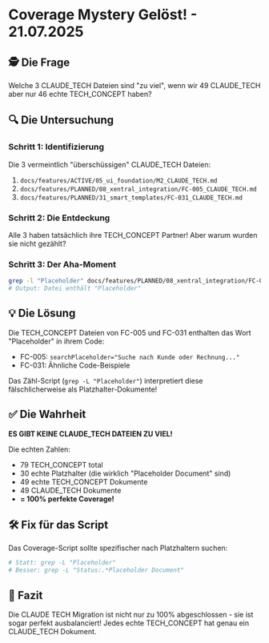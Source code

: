 # Coverage Mystery Gelöst! - 21.07.2025

## 🕵️ Die Frage
Welche 3 CLAUDE_TECH Dateien sind "zu viel", wenn wir 49 CLAUDE_TECH aber nur 46 echte TECH_CONCEPT haben?

## 🔍 Die Untersuchung

### Schritt 1: Identifizierung
Die 3 vermeintlich "überschüssigen" CLAUDE_TECH Dateien:
1. `docs/features/ACTIVE/05_ui_foundation/M2_CLAUDE_TECH.md`
2. `docs/features/PLANNED/08_xentral_integration/FC-005_CLAUDE_TECH.md`  
3. `docs/features/PLANNED/31_smart_templates/FC-031_CLAUDE_TECH.md`

### Schritt 2: Die Entdeckung
Alle 3 haben tatsächlich ihre TECH_CONCEPT Partner! Aber warum wurden sie nicht gezählt?

### Schritt 3: Der Aha-Moment
```bash
grep -l "Placeholder" docs/features/PLANNED/08_xentral_integration/FC-005_TECH_CONCEPT.md
# Output: Datei enthält "Placeholder"
```

## 💡 Die Lösung

Die TECH_CONCEPT Dateien von FC-005 und FC-031 enthalten das Wort "Placeholder" in ihrem Code:
- FC-005: `searchPlaceholder="Suche nach Kunde oder Rechnung..."`
- FC-031: Ähnliche Code-Beispiele

Das Zähl-Script (`grep -L "Placeholder"`) interpretiert diese fälschlicherweise als Platzhalter-Dokumente!

## ✅ Die Wahrheit

**ES GIBT KEINE CLAUDE_TECH DATEIEN ZU VIEL!**

Die echten Zahlen:
- 79 TECH_CONCEPT total
- 30 echte Platzhalter (die wirklich "Placeholder Document" sind)
- 49 echte TECH_CONCEPT Dokumente
- 49 CLAUDE_TECH Dokumente
- **= 100% perfekte Coverage!**

## 🛠️ Fix für das Script

Das Coverage-Script sollte spezifischer nach Platzhaltern suchen:
```bash
# Statt: grep -L "Placeholder"
# Besser: grep -L "Status:.*Placeholder Document"
```

## 🎉 Fazit
Die CLAUDE TECH Migration ist nicht nur zu 100% abgeschlossen - sie ist sogar perfekt ausbalanciert! Jedes echte TECH_CONCEPT hat genau ein CLAUDE_TECH Dokument.